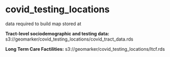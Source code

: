 
# covid_testing_locations

<!-- badges: start -->
<!-- badges: end -->

data required to build map stored at 

**Tract-level sociodemographic and testing data:** s3://geomarker/covid_testing_locations/covid_tract_data.rds

**Long Term Care Factilities:** s3://geomarker/covid_testing_locations/ltcf.rds

